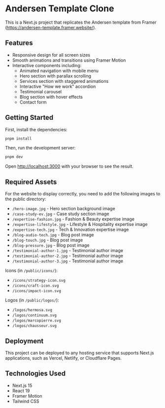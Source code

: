 # Andersen Template Clone

This is a Next.js project that replicates the Andersen template from Framer (https://andersen-template.framer.website/).

## Features

- Responsive design for all screen sizes
- Smooth animations and transitions using Framer Motion
- Interactive components including:
  - Animated navigation with mobile menu
  - Hero section with parallax scrolling
  - Services section with staggered animations
  - Interactive "How we work" accordion
  - Testimonial carousel
  - Blog section with hover effects
  - Contact form

## Getting Started

First, install the dependencies:

```bash
pnpm install
```

Then, run the development server:

```bash
pnpm dev
```

Open [http://localhost:3000](http://localhost:3000) with your browser to see the result.

## Required Assets

For the website to display correctly, you need to add the following images to the public directory:

- `/hero-image.jpg` - Hero section background image
- `/case-study-ev.jpg` - Case study section image
- `/expertise-fashion.jpg` - Fashion & Beauty expertise image
- `/expertise-lifestyle.jpg` - Lifestyle & Hospitality expertise image
- `/expertise-tech.jpg` - Tech & Innovation expertise image
- `/blog-audio-tech.jpg` - Blog post image
- `/blog-touch.jpg` - Blog post image
- `/blog-pressure.jpg` - Blog post image
- `/testimonial-author-1.jpg` - Testimonial author image
- `/testimonial-author-2.jpg` - Testimonial author image
- `/testimonial-author-3.jpg` - Testimonial author image

Icons (in `/public/icons/`):
- `/icons/strategy-icon.svg`
- `/icons/craft-icon.svg`
- `/icons/impact-icon.svg`

Logos (in `/public/logos/`):
- `/logos/hermosa.svg`
- `/logos/continuum.svg`
- `/logos/marcopierre.svg`
- `/logos/chausseur.svg`

## Deployment

This project can be deployed to any hosting service that supports Next.js applications, such as Vercel, Netlify, or Cloudflare Pages.

## Technologies Used

- Next.js 15
- React 19
- Framer Motion
- Tailwind CSS
